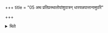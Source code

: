 +++
title = "05 अथ प्रतिप्रस्थातोपांशुपात्रन् धारयन्नपात्तानामुपरि"

+++

<details><summary>थिते</summary>

अथ प्रतिप्रस्थातोपांशुपात्रं धारयन्नपात्तानामुपरि द्वावंशू अन्तर्दधाति ५
</details>
